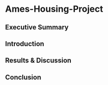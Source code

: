 # Ames-Housing-Project

## Executive Summary

## Introduction

## Results & Discussion

## Conclusion
